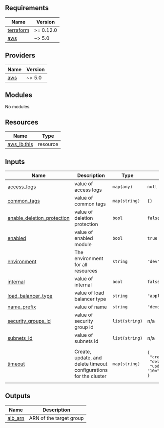 <!-- BEGINNING OF PRE-COMMIT-TERRAFORM DOCS HOOK -->
## Requirements

| Name | Version |
|------|---------|
| <a name="requirement_terraform"></a> [terraform](#requirement\_terraform) | >= 0.12.0 |
| <a name="requirement_aws"></a> [aws](#requirement\_aws) | ~> 5.0 |

## Providers

| Name | Version |
|------|---------|
| <a name="provider_aws"></a> [aws](#provider\_aws) | ~> 5.0 |

## Modules

No modules.

## Resources

| Name | Type |
|------|------|
| [aws_lb.this](https://registry.terraform.io/providers/hashicorp/aws/latest/docs/resources/lb) | resource |

## Inputs

| Name | Description | Type | Default | Required |
|------|-------------|------|---------|:--------:|
| <a name="input_access_logs"></a> [access\_logs](#input\_access\_logs) | value of access logs | `map(any)` | `null` | no |
| <a name="input_common_tags"></a> [common\_tags](#input\_common\_tags) | value of common tags | `map(string)` | `{}` | no |
| <a name="input_enable_deletion_protection"></a> [enable\_deletion\_protection](#input\_enable\_deletion\_protection) | value of deletion protection | `bool` | `false` | no |
| <a name="input_enabled"></a> [enabled](#input\_enabled) | value of enabled module | `bool` | `true` | no |
| <a name="input_environment"></a> [environment](#input\_environment) | The environment for all resources | `string` | `"dev"` | no |
| <a name="input_internal"></a> [internal](#input\_internal) | value of internal | `bool` | `false` | no |
| <a name="input_load_balancer_type"></a> [load\_balancer\_type](#input\_load\_balancer\_type) | value of load balancer type | `string` | `"application"` | no |
| <a name="input_name_prefix"></a> [name\_prefix](#input\_name\_prefix) | value of name | `string` | `"demo"` | no |
| <a name="input_security_groups_id"></a> [security\_groups\_id](#input\_security\_groups\_id) | value of security group id | `list(string)` | n/a | yes |
| <a name="input_subnets_id"></a> [subnets\_id](#input\_subnets\_id) | value of subnets id | `list(string)` | n/a | yes |
| <a name="input_timeout"></a> [timeout](#input\_timeout) | Create, update, and delete timeout configurations for the cluster | `map(string)` | <pre>{<br>  "create": "10m",<br>  "delete": "10m",<br>  "update": "10m"<br>}</pre> | no |

## Outputs

| Name | Description |
|------|-------------|
| <a name="output_alb_arn"></a> [alb\_arn](#output\_alb\_arn) | ARN of the target group |
<!-- END OF PRE-COMMIT-TERRAFORM DOCS HOOK -->
